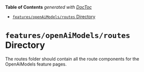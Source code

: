 <!-- START doctoc generated TOC please keep comment here to allow auto update -->
<!-- DON'T EDIT THIS SECTION, INSTEAD RE-RUN doctoc TO UPDATE -->

**Table of Contents** _generated with [DocToc](https://github.com/thlorenz/doctoc)_

- [`features/openAiModels/routes` Directory](#featuresopenaimodelsroutes-directory)

<!-- END doctoc generated TOC please keep comment here to allow auto update -->

# `features/openAiModels/routes` Directory

The routes folder should contain all the route components for the OpenAiModels feature pages.
